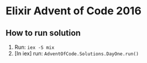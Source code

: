 # Elixir Advent of Code 2016

## How to run solution

1. Run: ```iex -S mix```
2. [In iex] run: ```AdventOfCode.Solutions.DayOne.run()``` 


